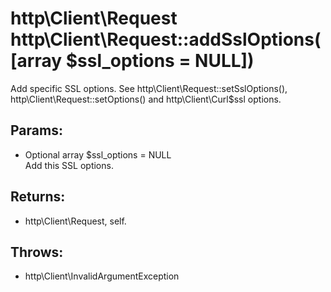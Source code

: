 # http\Client\Request http\Client\Request::addSslOptions([array $ssl_options = NULL])

Add specific SSL options.
See http\Client\Request::setSslOptions(), http\Client\Request::setOptions() and http\Client\Curl\$ssl options.

## Params:

* Optional array $ssl_options = NULL  
  Add this SSL options.

## Returns:

* http\Client\Request, self.

## Throws:

* http\Client\InvalidArgumentException
